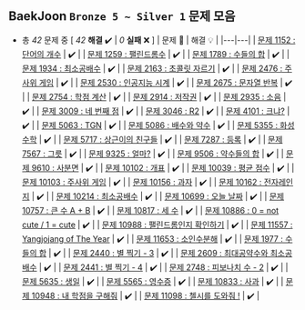 ## BaekJoon `Bronze 5 ~ Silver 1` 문제 모음

+ 총 *42* 문제 중 [ *42* **해결**  ✔️ | *0* **실패** ❌ ]
    | 문제 📜 | 해결 💡 |
    |---|---|
    | [문제 1152 : 단어의 개수](https://github.com/DevJaepaL/Algorithms/blob/main/BaekJoon/src/PythonSeries/Solution_1152.java) | ✔️  |
    | [문제 1259 : 팰린드롬수](https://github.com/DevJaepaL/Algorithms/blob/main/BaekJoon/src/PythonSeries/Solution_1259.java) | ✔️  |
    | [문제 1789 : 수들의 합](https://github.com/DevJaepaL/Algorithms/blob/main/BaekJoon/src/PythonSeries/Solution_1789.java) | ✔️  |
    | [문제 1934 : 최소공배수](https://github.com/DevJaepaL/Algorithms/blob/main/BaekJoon/src/PythonSeries/Solution_1934.java) | ✔️  |
    | [문제 2163 : 초콜릿 자르기](https://github.com/DevJaepaL/Algorithms/blob/main/BaekJoon/src/PythonSeries/Solution_2163.java) | ✔️  |
    | [문제 2476 : 주사위 게임](https://github.com/DevJaepaL/Algorithms/blob/main/BaekJoon/src/PythonSeries/Solution_2476.java) | ✔️  |
    | [문제 2530 : 인공지능 시계](https://github.com/DevJaepaL/Algorithms/blob/main/BaekJoon/src/PythonSeries/Solution_2530.java) | ✔️  |
    | [문제 2675 : 문자열 반복](https://github.com/DevJaepaL/Algorithms/blob/main/BaekJoon/src/PythonSeries/Solution_2675.java) | ✔️  |
    | [문제 2754 : 학점 계산](https://github.com/DevJaepaL/Algorithms/blob/main/BaekJoon/src/PythonSeries/Solution_2754.java) | ✔️  |
    | [문제 2914 : 저작권](https://github.com/DevJaepaL/Algorithms/blob/main/BaekJoon/src/PythonSeries/Solution_2914.java) | ✔️  |
    | [문제 2935 : 소음](https://github.com/DevJaepaL/Algorithms/blob/main/BaekJoon/src/PythonSeries/Solution_2935.java) | ✔️  |
    | [문제 3009 : 네 번째 점](https://github.com/DevJaepaL/Algorithms/blob/main/BaekJoon/src/PythonSeries/Solution_3009.java) | ✔️  |
    | [문제 3046 : R2](https://github.com/DevJaepaL/Algorithms/blob/main/BaekJoon/src/PythonSeries/Solution_3009.java) | ✔️  |
    | [문제 4101 : 크냐?](https://github.com/DevJaepaL/Algorithms/blob/main/BaekJoon/src/PythonSeries/Solution_4101.java) | ✔️  |
    | [문제 5063 : TGN](https://github.com/DevJaepaL/Algorithms/blob/main/BaekJoon/src/PythonSeries/Solution_5063.java) | ✔️  |
    | [문제 5086 : 배수와 약수](https://github.com/DevJaepaL/Algorithms/blob/main/BaekJoon/src/PythonSeries/Solution_5086.java) | ✔️  |
    | [문제 5355 : 화성 수학](https://github.com/DevJaepaL/Algorithms/blob/main/BaekJoon/src/PythonSeries/Solution_5355.java) | ✔️  |
    | [문제 5717 : 상근이의 친구들](https://github.com/DevJaepaL/Algorithms/blob/main/BaekJoon/src/PythonSeries/Solution_5717.java) | ✔️  |
    | [문제 7287 : 등록](https://github.com/DevJaepaL/Algorithms/blob/main/BaekJoon/src/PythonSeries/Solution_7287.java) | ✔️  |
    | [문제 7567 : 그릇](https://github.com/DevJaepaL/Algorithms/blob/main/BaekJoon/src/PythonSeries/Solution_7567.java) | ✔️  |
    | [문제 9325 : 얼마?](https://github.com/DevJaepaL/Algorithms/blob/main/BaekJoon/src/PythonSeries/Solution_9325.java) | ✔️  |
    | [문제 9506 : 약수들의 합](https://github.com/DevJaepaL/Algorithms/blob/main/BaekJoon/src/PythonSeries/Solution_9506.java) | ✔️  |
    | [문제 9610 : 사분면](https://github.com/DevJaepaL/Algorithms/blob/main/BaekJoon/src/PythonSeries/Solution_9610.java) | ✔️  |
    | [문제 10102 : 개표](https://github.com/DevJaepaL/Algorithms/blob/main/BaekJoon/src/PythonSeries/Solution_10102.java) | ✔️  |
    | [문제 10039 : 평균 점수](https://github.com/DevJaepaL/Algorithms/blob/main/BaekJoon/src/PythonSeries/Solution_10039.java) | ✔️  |
    | [문제 10103 : 주사위 게임](https://github.com/DevJaepaL/Algorithms/blob/main/BaekJoon/src/PythonSeries/Solution_10103.java) | ✔️  |
    | [문제 10156 : 과자](https://github.com/DevJaepaL/Algorithms/blob/main/BaekJoon/src/PythonSeries/Solution_10156.java) | ✔️  |
    | [문제 10162 : 전자레인지](https://github.com/DevJaepaL/Algorithms/blob/main/BaekJoon/src/PythonSeries/Solution_10162.java) | ✔️  |
    | [문제 10214 : 최소공배수](https://github.com/DevJaepaL/Algorithms/blob/main/BaekJoon/src/PythonSeries/Solution_10214.java) | ✔️  |
    | [문제 10699 : 오늘 날짜](https://github.com/DevJaepaL/Algorithms/blob/main/BaekJoon/src/PythonSeries/Solution_10699.java) | ✔️  |
    | [문제 10757 : 큰 수 A + B](https://github.com/DevJaepaL/Algorithms/blob/main/BaekJoon/src/PythonSeries/Solution_10757.java) | ✔️  |
    | [문제 10817 : 세 수](https://github.com/DevJaepaL/Algorithms/blob/main/BaekJoon/src/PythonSeries/Solution_10817.java) | ✔️  |
    | [문제 10886 : 0 = not cute / 1 = cute](https://github.com/DevJaepaL/Algorithms/blob/main/BaekJoon/src/PythonSeries/Solution_10886.java) | ✔️  |
    | [문제 10988 : 팰린드롬인지 확인하기](https://github.com/DevJaepaL/Algorithms/blob/main/BaekJoon/src/PythonSeries/Solution_10988.java) | ✔️  |
    | [문제 11557 : Yangjojang of The Year](https://github.com/DevJaepaL/Algorithms/blob/main/BaekJoon/src/PythonSeries/Solution_11557.java) | ✔️  |
    | [문제 11653 : 소인수분해](https://github.com/DevJaepaL/Algorithms/blob/main/BaekJoon/src/PythonSeries/Solution_11653.java) | ✔️  |
    | [문제 1977 : 수들의 합](https://github.com/DevJaepaL/Algorithms/blob/main/BaekJoon/src/{PythonSeries}/Solution_1977.java) | ✔️  |
    | [문제 2440 : 별 찍기 - 3](https://github.com/DevJaepaL/Algorithms/blob/main/BaekJoon/src/{PythonSeries}/Solution_2440.java) | ✔️  |
    | [문제 2609 : 최대공약수와 최소공배수](https://github.com/DevJaepaL/Algorithms/blob/main/BaekJoon/src/{PythonSeries}/Solution_2609.java) | ✔️  |
    | [문제 2441 : 별 찍기 - 4](https://github.com/DevJaepaL/Algorithms/blob/main/BaekJoon/src/{PythonSeries}/Solution_2441.java) | ✔️  |
    | [문제 2748 : 피보나치 수 - 2](https://github.com/DevJaepaL/Algorithms/blob/main/BaekJoon/src/{PythonSeries}/Solution_2748.java) | ✔️  |
    | [문제 5635 : 생일](https://github.com/DevJaepaL/Algorithms/blob/main/BaekJoon/src/{PythonSeries}/Solution_5635.java) | ✔️  |
    | [문제 5565 : 영수증](https://github.com/DevJaepaL/Algorithms/blob/main/BaekJoon/src/{PythonSeries}/Solution_5565.java) | ✔️  |
    | [문제 10833 : 사과](https://github.com/DevJaepaL/Algorithms/blob/main/BaekJoon/src/{PythonSeries}/Solution_10833.java) | ✔️  |
    | [문제 10948 : 내 학점을 구해줘](https://github.com/DevJaepaL/Algorithms/blob/main/BaekJoon/src/{PythonSeries}/Solution_10948.java) | ✔️  |
    | [문제 11098 : 첼시를 도와줘 !](https://github.com/DevJaepaL/Algorithms/blob/main/BaekJoon/src/{PythonSeries}/Solution_11098.java) | ✔️  |
